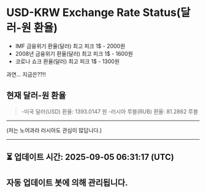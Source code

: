 


# USD-KRW Exchange Rate Status(달러-원 환율)

* IMF 금융위기 환율(달러) 최고 피크 1$ - 2000원
* 2008년 금융위기 환율(달러) 최고 피크 1$ - 1600원
* 코로나 쇼크 환율(달러) 최고 피크 1$ - 1300원



과연... 지금은??!!


## 현재 달러-원 환율
> -미국 달러(USD) 환율: 1393.0147 원 
-러시아 루블(RUB) 환율: 81.2862 루블


---
(저는 노어과라 러시아도 관심이 많답니다.)

---

⏳ 업데이트 시간: 2025-09-05 06:31:17 (UTC)
---
자동 업데이트 봇에 의해 관리됩니다.
---
